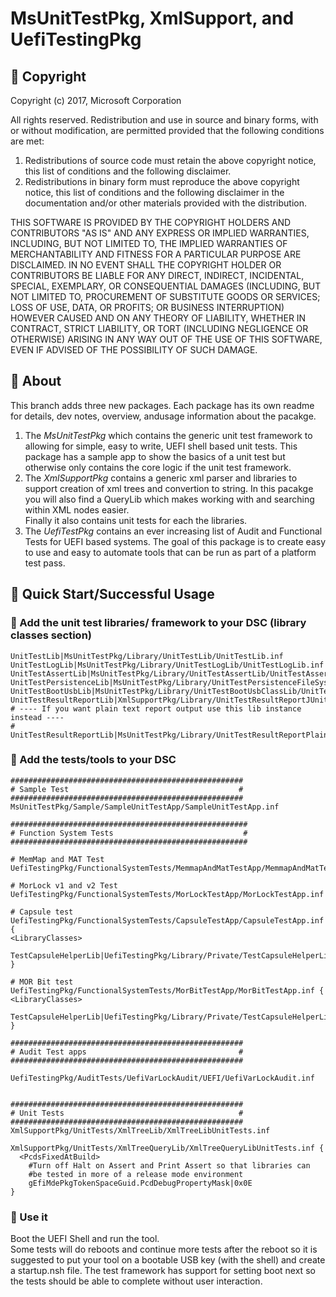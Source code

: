 # MsUnitTestPkg, XmlSupport, and UefiTestingPkg
## &#x1F539; Copyright
Copyright (c) 2017, Microsoft Corporation

All rights reserved. Redistribution and use in source and binary forms, with or without modification, are permitted provided that the following conditions are met:
1. Redistributions of source code must retain the above copyright notice, this list of conditions and the following disclaimer.
2. Redistributions in binary form must reproduce the above copyright notice, this list of conditions and the following disclaimer in the documentation and/or other materials provided with the distribution.

THIS SOFTWARE IS PROVIDED BY THE COPYRIGHT HOLDERS AND CONTRIBUTORS "AS IS" AND ANY EXPRESS OR IMPLIED WARRANTIES, INCLUDING, BUT NOT LIMITED TO, THE IMPLIED WARRANTIES OF MERCHANTABILITY AND FITNESS FOR A PARTICULAR PURPOSE ARE DISCLAIMED. IN NO EVENT SHALL THE COPYRIGHT HOLDER OR CONTRIBUTORS BE LIABLE FOR ANY DIRECT, INDIRECT, INCIDENTAL, SPECIAL, EXEMPLARY, OR CONSEQUENTIAL DAMAGES (INCLUDING, BUT NOT LIMITED TO, PROCUREMENT OF SUBSTITUTE GOODS OR SERVICES; LOSS OF USE, DATA, OR PROFITS; OR BUSINESS INTERRUPTION) HOWEVER CAUSED AND ON ANY THEORY OF LIABILITY, WHETHER IN CONTRACT, STRICT LIABILITY, OR TORT (INCLUDING NEGLIGENCE OR OTHERWISE) ARISING IN ANY WAY OUT OF THE USE OF THIS SOFTWARE, EVEN IF ADVISED OF THE POSSIBILITY OF SUCH DAMAGE.

## &#x1F539; About
This branch adds three new packages. Each package has its own readme for details, dev notes, overview, andusage information
about the pacakge.   
1. The *MsUnitTestPkg* which contains the generic unit test framework to allowing
for simple, easy to write, UEFI shell based unit tests.  This package has a sample app to show the basics of a unit test
but otherwise only contains the core logic if the unit test framework.    
1. The *XmlSupportPkg*  contains a generic xml parser and libraries to support creation of xml trees and convertion
to string.  In this pacakge you will also find a QueryLib which makes working with and searching within XML nodes easier.  
Finally it also contains unit tests for each the libraries.  
1. The *UefiTestPkg* contains an ever increasing list of Audit and Functional Tests for UEFI based systems.  The goal of this
package is to create easy to use and easy to automate tools that can be run as part of a platform test pass.  

## &#x1F539; Quick Start/Successful Usage

### &#x1F538; Add the unit test libraries/ framework to your DSC (library classes section)
    UnitTestLib|MsUnitTestPkg/Library/UnitTestLib/UnitTestLib.inf
    UnitTestLogLib|MsUnitTestPkg/Library/UnitTestLogLib/UnitTestLogLib.inf
    UnitTestAssertLib|MsUnitTestPkg/Library/UnitTestAssertLib/UnitTestAssertLib.inf
    UnitTestPersistenceLib|MsUnitTestPkg/Library/UnitTestPersistenceFileSystemLib/UnitTestPersistenceFileSystemLib.inf
    UnitTestBootUsbLib|MsUnitTestPkg/Library/UnitTestBootUsbClassLib/UnitTestBootUsbClassLib.inf
    UnitTestResultReportLib|XmlSupportPkg/Library/UnitTestResultReportJUnitFormatLib/UnitTestResultReportLib.inf
    # ---- If you want plain text report output use this lib instance instead ----
    # UnitTestResultReportLib|MsUnitTestPkg/Library/UnitTestResultReportPlainTextOutputLib/UnitTestResultReportLib.inf

### &#x1F538; Add the tests/tools to your DSC
    ####################################################
    # Sample Test                                      #
    ####################################################
    MsUnitTestPkg/Sample/SampleUnitTestApp/SampleUnitTestApp.inf 

    #####################################################
    # Function System Tests                             #
    #####################################################

    # MemMap and MAT Test
    UefiTestingPkg/FunctionalSystemTests/MemmapAndMatTestApp/MemmapAndMatTestApp.inf 

    # MorLock v1 and v2 Test
    UefiTestingPkg/FunctionalSystemTests/MorLockTestApp/MorLockTestApp.inf

    # Capsule test
    UefiTestingPkg/FunctionalSystemTests/CapsuleTestApp/CapsuleTestApp.inf {
    <LibraryClasses>
      TestCapsuleHelperLib|UefiTestingPkg/Library/Private/TestCapsuleHelperLib/TestCapsuleHelperLib.inf
    }

    # MOR Bit test
    UefiTestingPkg/FunctionalSystemTests/MorBitTestApp/MorBitTestApp.inf {
    <LibraryClasses>
      TestCapsuleHelperLib|UefiTestingPkg/Library/Private/TestCapsuleHelperLib/TestCapsuleHelperLib.inf
    }

    ####################################################
    # Audit Test apps                                  #
    ####################################################

    UefiTestingPkg/AuditTests/UefiVarLockAudit/UEFI/UefiVarLockAudit.inf


    ####################################################
    # Unit Tests                                       #
    ####################################################
    XmlSupportPkg/UnitTests/XmlTreeLib/XmlTreeLibUnitTests.inf 

    XmlSupportPkg/UnitTests/XmlTreeQueryLib/XmlTreeQueryLibUnitTests.inf {
      <PcdsFixedAtBuild>
        #Turn off Halt on Assert and Print Assert so that libraries can 
        #be tested in more of a release mode environment
        gEfiMdePkgTokenSpaceGuid.PcdDebugPropertyMask|0x0E 
    }

### &#x1F538; Use it
Boot the UEFI Shell and run the tool.  
Some tests will do reboots and continue more tests after the 
reboot so it is suggested to put your tool on a bootable USB key (with the shell) and 
create a startup.nsh file.  The test framework has support for setting boot next so the tests should
be able to complete without user interaction.  
